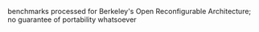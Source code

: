benchmarks processed for Berkeley's Open Reconfigurable Architecture; no guarantee of portability whatsoever
